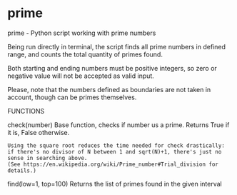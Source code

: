 # prime

prime - Python script working with prime numbers

Being run directly in terminal, the script finds all prime numbers
in defined range, and counts the total quantity of primes found.
    
Both starting and ending numbers must be positive integers,
so zero or negative value will not be accepted as valid input.
    
Please, note that the numbers defined as boundaries are not
taken in account, though can be primes themselves.

FUNCTIONS

check(number)
	Base function, checks if number us a prime. Returns True if it is, False otherwise.
        
	Using the square root reduces the time needed for check drastically:
	if there's no divisor of N between 1 and sqrt(N)+1, there's just no sense in searching above.
	(See https://en.wikipedia.org/wiki/Prime_number#Trial_division for details.)
    
find(low=1, top=100)
	Returns the list of primes found in the given interval

